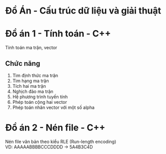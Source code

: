 # Đồ Án - Cấu trúc dữ liệu và giải thuật

# Đồ án 1 - Tính toán - C++
Tính toán ma trận, vector
## Chức năng
1.	Tìm định thức ma trận
2.	Tìm hạng ma trận
3.	Tích hai ma trận
4.	Nghịch đảo ma trận
5.	Hệ phương trình tuyến tính
6.	Phép toán cộng hai vector
7.	Phép toán nhân vector với một số alpha

# Đồ án 2 - Nén file - C++
Nén file văn bản theo kiểu RLE (Run-length encoding)  
VD: AAAAABBBBCCCDDDD -> 5A4B3C4D
